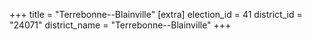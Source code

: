 +++
title = "Terrebonne--Blainville"
[extra]
election_id = 41
district_id = "24071"
district_name = "Terrebonne--Blainville"
+++

